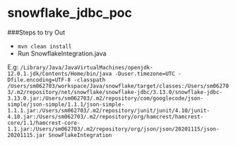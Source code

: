 # snowflake_jdbc_poc

###Steps to try Out
 - `mvn clean install`
 - Run SnowflakeIntegration.java 

E.g:
`/Library/Java/JavaVirtualMachines/openjdk-12.0.1.jdk/Contents/Home/bin/java -Duser.timezone=UTC -Dfile.encoding=UTF-8 -classpath /Users/sm062703/workspace/Java/snowflake/target/classes:/Users/sm062703/.m2/repository/net/snowflake/snowflake-jdbc/3.13.0/snowflake-jdbc-3.13.0.jar:/Users/sm062703/.m2/repository/com/googlecode/json-simple/json-simple/1.1.1/json-simple-1.1.1.jar:/Users/sm062703/.m2/repository/junit/junit/4.10/junit-4.10.jar:/Users/sm062703/.m2/repository/org/hamcrest/hamcrest-core/1.1/hamcrest-core-1.1.jar:/Users/sm062703/.m2/repository/org/json/json/20201115/json-20201115.jar SnowFlakeIntegration`